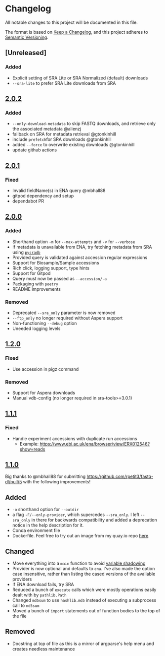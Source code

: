 # Changelog

All notable changes to this project will be documented in this file.

The format is based on [Keep a Changelog](https://keepachangelog.com/en/1.0.0/),
and this project adheres to [Semantic Versioning](https://semver.org/spec/v2.0.0.html).

## [Unreleased]

### Added

- Explicit setting of SRA Lite or SRA Normalized (default) downloads
- `--sra-lite` to prefer SRA Lite downloads from SRA

## [2.0.2]

### Added

- `--only-download-metadata` to skip FASTQ downloads, and retrieve only the associated metadata @alienzj
- fallback on SRA for metadata retrieval @gtonkinhill
- include `prefetch`for SRA downloads @gtonkinhill
- added `--force` to overwrite existing downloads @gtonkinhill
- update github actions

[2.0.2]: https://github.com/rpetit3/fastq-dl/compare/v2.0.1...v2.0.2

## [2.0.1]

### Fixed

- Invalid fieldName(s) in ENA query @mbhall88
- gitpod dependency and setup
- dependabot PR

[2.0.1]: https://github.com/rpetit3/fastq-dl/compare/v2.0.0...v2.0.1

## [2.0.0]

### Added

- Shorthand option `-m` for `--max-attempts` and `-v` for `--verbose`
- If metadata is unavailable from ENA, try fetching metadata from SRA using [`pysradb`][pysradb]
- Provided query is validated against accession regular expressions
- Support for Biosample/Sample accessions
- Rich click, logging support, type hints
- Support for Gitpod
- Query must now be passed as `--accession/-a`
- Packaging with `poetry`
- README improvements

### Removed

- Deprecated `--sra_only` parameter is now removed
- `--ftp_only` no longer required without Aspera support
- Non-functioning `--debug` option
- Uneeded logging levels

[2.0.0]: https://github.com/rpetit3/fastq-dl/compare/v1.2.0...v2.0.0
[pysradb]: https://github.com/saketkc/pysradb

## [1.2.0]

### Fixed

- Use accession in pigz command

### Removed

- Support for Aspera downloads
- Manual vdb-config (no longer required in sra-tools>=3.0.1)

[1.2.0]: https://github.com/rpetit3/fastq-dl/compare/v1.1.1...v1.2.0

## [1.1.1]

### Fixed

- Handle experiment accessions with duplicate run accessions
    - Example: https://www.ebi.ac.uk/ena/browser/view/ERX012546?show=reads

[1.1.1]: https://github.com/rpetit3/fastq-dl/compare/v1.1.0...v1.1.1

## [1.1.0]

Big thanks to @mbhall88 for submitting https://github.com/rpetit3/fastq-dl/pull/5 with the following improvements!

## Added
- `-o` shorthand option for `--outdir`
- a flag `-F/--only-provider`, which supercedes `--sra_only`. I left `--sra_only` in there for backwards compatibility and added a deprecation notice in the help description for it.
- Conda environment file
- Dockerfile. Feel free to try out an image from my quay.io repo [here](https://quay.io/repository/mbhall88/fastq-dl?tab=tags).

## Changed
- Move everything into a `main` function to avoid [variable shadowing](https://en.wikipedia.org/wiki/Variable_shadowing)
- Provider is now optional and defaults to `ena`. I've also made the option case insensitive, rather than listing the cased versions of the available providers
- If ENA download fails, try SRA
- Reduced a bunch of `execute` calls which were mostly operations easily dealt with by `pathlib.Path`
- Changed `md5sum` to use `hashlib.md5` instead of executing a subprocess call to `md5sum`
- Moved a bunch of `import` statements out of function bodies to the top of the file

## Removed
- Docstring at top of file as this is a mirror of argparse's help menu and creates needless maintenance

[1.1.0]: https://github.com/rpetit3/fastq-dl/compare/v1.0.6...v1.1.0
